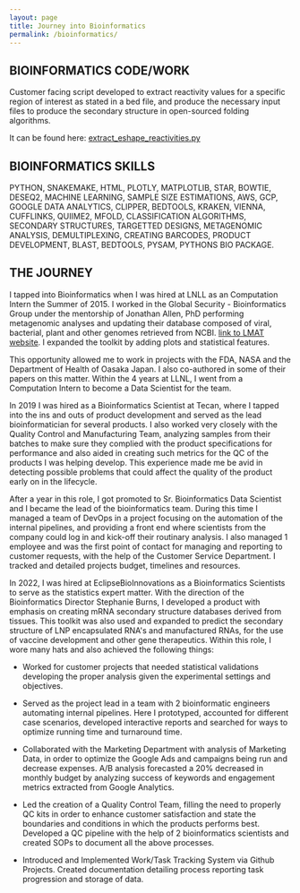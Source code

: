 ```yaml
---
layout: page
title: Journey into Bioinformatics
permalink: /bioinformatics/
---
```

## BIOINFORMATICS CODE/WORK

Customer facing script developed to extract reactivity values for a specific region of interest as stated in a bed file, and produce the necessary input files to produce the secondary structure in open-sourced folding algorithms.

It can be found here: [extract_eshape_reactivities.py](https://github.com/dlebron12/eSHAPE_customer_toolkit/blob/01cd32a5db4c9e8a298b442b7bc4f5eba176f5be/eSHAPE/extract_eshape_reactivities.py)

## BIOINFORMATICS SKILLS 

PYTHON, SNAKEMAKE, HTML, PLOTLY, MATPLOTLIB, STAR, BOWTIE, DESEQ2, MACHINE LEARNING, SAMPLE SIZE ESTIMATIONS, AWS, GCP, GOOGLE DATA ANALYTICS, CLIPPER, BEDTOOLS, KRAKEN, VIENNA, CUFFLINKS, QUIIME2, MFOLD, CLASSIFICATION ALGORITHMS, SECONDARY STRUCTURES, TARGETTED DESIGNS, METAGENOMIC ANALYSIS, DEMULTIPLEXING, CREATING BARCODES, PRODUCT DEVELOPMENT, BLAST, BEDTOOLS, PYSAM, PYTHONS BIO PACKAGE. 


## THE JOURNEY

I tapped into Bioinformatics when I was hired at LNLL as an Computation Intern the Summer of 2015.  I worked in the Global Security - Bioinformatics Group under the mentorship of Jonathan Allen, PhD performing metagenomic analyses and updating their database composed of viral, bacterial, plant and other genomes retrieved from NCBI.  [link to LMAT website](https://computing.llnl.gov/projects/livermore-metagenomics-analysis-toolkit). I expanded the toolkit by adding plots and statistical features. 

This opportunity allowed me to work in projects with the FDA, NASA and the Department of Health of Oasaka Japan.  I also co-authored in some of their papers on this matter.  Within the 4 years at LLNL, I went from a Computation Intern to become a Data Scientist for the team.

In 2019 I was hired as a Bioinformatics Scientist at Tecan, where I tapped into the ins and outs of product development and served as the lead bioinformatician for several products.  I also worked very closely with the Quality Control and Manufacturing Team, analyzing samples from their batches to make sure they complied with the product specifications for performance and also aided in creating such metrics for the QC of the products I was helping develop.  This experience made me be avid in detecting possible problems that could affect the quality of the product early on in the lifecycle. 

After a year in this role, I got promoted to Sr. Bioinformatics Data Scientist and I became the lead of the bioinformatics team.  During this time I managed a team of DevOps in a project focusing on the automation of the internal pipelines, and providing a front end where scientists from the company could log in and kick-off their routinary analysis.  I also managed 1 employee and was the first point of contact for managing and reporting to customer requests, with the help of the Customer Service Department. I tracked and detailed projects budget, timelines and resources. 

In 2022, I was hired at EclipseBioInnovations as a Bioinformatics Scientists to serve as the statistics expert matter.  With the direction of the Bioinformatics Director Stephanie Burns, I developed a product with emphasis on creating mRNA secondary structure databases derived from tissues.  This toolkit was also used and expanded to predict the secondary structure of LNP encapsulated RNA's and manufactured RNAs, for the use of vaccine development and other gene therapeutics.  Within this role, I wore many hats and also achieved the following things:

- Worked for customer projects that needed statistical validations developing the proper analysis given the experimental settings and objectives.

- Served as the project lead in a team with 2 bioinformatic engineers automating internal pipelines.  Here I prototyped, accounted for different case scenarios, developed interactive reports and searched for ways to optimize running time and turnaround time. 

- Collaborated with the Marketing Department with analysis of Marketing Data, in order to optimize the Google Ads and campaigns being run and decrease expenses.  A/B analysis forecasted a 20% decreased in monthly budget by analyzing success of keywords and engagement metrics extracted from Google Analytics. 

- Led the creation of a Quality Control Team, filling the need to properly QC kits in order to enhance customer satisfaction and state the boundaries and conditions in which the products performs best. Developed a QC pipeline with the help of 2 bioinformatics scientists and created SOPs to document all the above processes. 

- Introduced and Implemented Work/Task Tracking System via Github Projects.  Created documentation detailing process reporting task progression and storage of data. 
